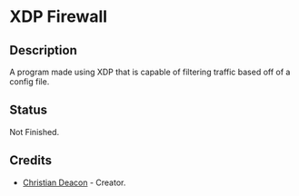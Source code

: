# XDP Firewall
## Description
A program made using XDP that is capable of filtering traffic based off of a config file.

## Status
Not Finished.

## Credits
* [Christian Deacon](https://www.linkedin.com/in/christian-deacon-902042186/) - Creator.